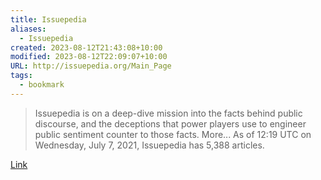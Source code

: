 ```yaml
---
title: Issuepedia
aliases:
  - Issuepedia
created: 2023-08-12T21:43:08+10:00
modified: 2023-08-12T22:09:07+10:00
URL: http://issuepedia.org/Main_Page
tags:
  - bookmark
---
```


> Issuepedia is on a deep-dive mission into the facts behind public discourse, and the deceptions that power players use to engineer public sentiment counter to those facts. More... As of 12:19 UTC on Wednesday, July 7, 2021, Issuepedia has 5,388 articles.

[Link](http://issuepedia.org/Main_Page)